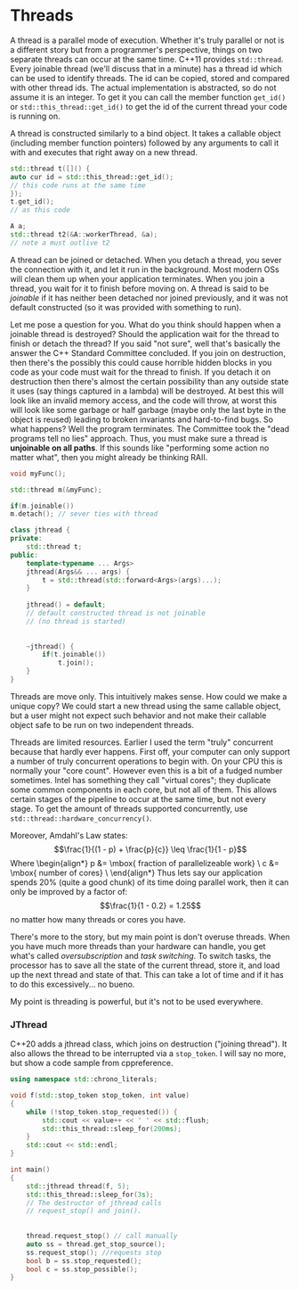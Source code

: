 # Threads
 
A thread is a parallel mode of execution. 
Whether it's truly parallel or not is a different story but from a programmer's perspective, things on two separate threads can occur at the same time. 
C++11 provides `std::thread`. Every joinable thread (we'll discuss that in a minute) has a thread id which can be used to identify threads. 
The id can be copied, stored and compared with other thread ids.
The actual implementation is abstracted, so do not assume it is an integer.
To get it you can call the member function `get_id()` or `std::this_thread::get_id()` to get the id of the current thread your code is running on.
 
A thread is constructed similarly to a bind object. It takes a callable object (including member function pointers) followed by any arguments to call it with and executes that right away on a new thread.

```C++
std::thread t([]() {
auto cur id = std::this_thread::get_id();
// this code runs at the same time
});
t.get_id();
// as this code

A a;
std::thread t2(&A::workerThread, &a);
// note a must outlive t2
```

A thread can be joined or detached. When you detach a thread,
you sever the connection with it, and let it run in the background.
Most modern OSs will clean them up when your application terminates.
When you join a thread, you wait for it to finish before moving on.
A thread is said to be *joinable* if it has neither been detached nor joined previously, and it was not default constructed (so it was provided with something to run). 

Let me pose a question for you. What do you think should happen when a joinable thread is destroyed?
Should the application wait for the thread to finish or detach the thread?
If you said "not sure", well that's basically the answer the C++ Standard Committee concluded.
If you join on destruction, then there's the possibly this could cause horrible hidden blocks in you code as your code must wait for the thread to finish.
If you detach it on destruction then there's almost the certain possibility than any outside state it uses (say things captured in a lambda) will be destroyed.
At best this will look like an invalid memory access, and the code will throw, at worst this will look like some garbage or half garbage
(maybe only the last byte in the object is reused) leading to broken invariants and hard-to-find bugs.
So what happens? Well the program terminates. The Committee took the "dead programs tell no lies" approach.
Thus, you must make sure a thread is **unjoinable on all paths**. If this sounds like "performing some action no matter what", then you might already be thinking RAII. 
```C++
void myFunc();

std::thread m(&myFunc);

if(m.joinable())
m.detach(); // sever ties with thread

class jthread {
private:
    std::thread t;
public:
    template<typename ... Args>
    jthread(Args&& ... args) {
        t = std::thread(std::forward<Args>(args)...);
    }
    
    jthread() = default;
    // default constructed thread is not joinable 
    // (no thread is started)
    
    
    ~jthread() {
        if(t.joinable())
            t.join();
    }
}
```
Threads are move only. This intuitively makes sense. How could we make a unique copy?
We could start a new thread using the same callable object,
but a user might not expect such behavior and not make their callable object safe to be run on two independent threads.

Threads are limited resources. Earlier I used the term "truly" concurrent because that hardly ever happens.
First off, your computer can only support a number of truly concurrent operations to begin with.
On your CPU this is normally your "core count". However even this is a bit of a fudged number sometimes. Intel has something they call "virtual cores"; they duplicate some common components in each core, but not all of them.
This allows certain stages of the pipeline to occur at the same time, but not every stage.
To get the amount of threads supported concurrently, use `std::thread::hardware_concurrency()`. 

Moreover, Amdahl's Law states:
$$\frac{1}{(1 - p) + \frac{p}{c}} \leq \frac{1}{1 - p}$$
Where
\begin{align*}
p &= \mbox{ fraction of parallelizeable work} \\
c &= \mbox{ number of cores} \\
\end{align*}
Thus lets say our application spends 20% (quite a good chunk) of its time doing parallel work, then it can only be improved by a factor of:
$$\frac{1}{1 - 0.2} = 1.25$$
no matter how many threads or cores you have.

There's more to the story, but my main point is don't overuse threads.
When you have much more threads than your hardware can handle, you get what's called *oversubscription* and *task switching*.
To switch tasks, the processor has to save all the state of the current thread, store it, and load up the next thread and state of that.
This can take a lot of time and if it has to do this excessively... no bueno.

My point is threading is powerful, but it's not to be used everywhere.

### JThread

C++20 adds a jthread class, which joins on destruction ("joining thread"). It also allows the thread to be interrupted via a `stop_token`.
I will say no more, but show a code sample from cppreference. 
```C++
using namespace std::chrono_literals;

void f(std::stop_token stop_token, int value)
{
    while (!stop_token.stop_requested()) {
        std::cout << value++ << ' ' << std::flush;
        std::this_thread::sleep_for(200ms);
    }
    std::cout << std::endl;
}

int main()
{
    std::jthread thread(f, 5);
    std::this_thread::sleep_for(3s);
    // The destructor of jthread calls
    // request_stop() and join().
    
    
    thread.request_stop() // call manually
    auto ss = thread.get_stop_source();
    ss.request_stop(); //requests stop
    bool b = ss.stop_requested();
    bool c = ss.stop_possible();
}
```